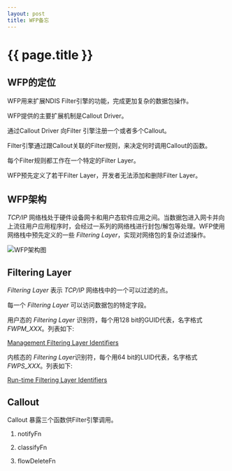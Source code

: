 ```yaml
---
layout: post
title: WFP备忘
---
```


{{ page.title }}
================

## WFP的定位

WFP用来扩展NDIS Filter引擎的功能，完成更加复杂的数据包操作。

WFP提供的主要扩展机制是Callout Driver。

通过Callout Driver 向Filter 引擎注册一个或者多个Callout。

Filter引擎通过跟Callout关联的Filter规则，来决定何时调用Callout的函数。

每个Filter规则都工作在一个特定的Filter Layer。

WFP预先定义了若干Filter Layer，开发者无法添加和删除Filter Layer。

## WFP架构

*TCP/IP* 网络栈处于硬件设备网卡和用户态软件应用之间。当数据包进入网卡并向上流往用户应用程序时，会经过一系列的网络栈进行封包/解包等处理。WFP使用网络栈中预先定义的一些 *Filtering Layer*，实现对网络包的复杂过滤操作。

![WFP架构图](https://docs.microsoft.com/zh-cn/windows-hardware/drivers/network/images/wfparch.png "WFP架构")

## Filtering Layer

*Filtering Layer* 表示 *TCP/IP* 网络栈中的一个可以过滤的点。

每一个 *Filtering Layer* 可以访问数据包的特定字段。

用户态的 *Filtering Layer* 识别符，每个用128 bit的GUID代表，名字格式 *FWPM_XXX*。列表如下:

[Management Filtering Layer Identifiers](https://msdn.microsoft.com/en-us/library/windows/hardware/ff557101)

内核态的 *Filtering Layer*识别符，每个用64 bit的LUID代表，名字格式 *FWPS_XXX*。列表如下:

[Run-time Filtering Layer Identifiers](https://msdn.microsoft.com/en-us/library/windows/hardware/ff570731)

## Callout

Callout 暴露三个函数供Filter引擎调用。

1. notifyFn

2. classifyFn

3. flowDeleteFn

